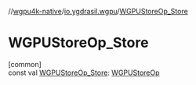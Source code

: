 //[wgpu4k-native](../../index.md)/[io.ygdrasil.wgpu](index.md)/[WGPUStoreOp_Store](-w-g-p-u-store-op_-store.md)

# WGPUStoreOp_Store

[common]\
const val [WGPUStoreOp_Store](-w-g-p-u-store-op_-store.md): [WGPUStoreOp](-w-g-p-u-store-op/index.md)